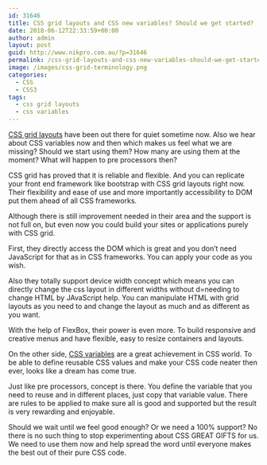 ```yaml
---
id: 31646
title: CSS grid layouts and CSS new variables? Should we get started?
date: 2018-06-12T22:33:59+00:00
author: admin
layout: post
guid: http://www.nikpro.com.au/?p=31646
permalink: /css-grid-layouts-and-css-new-variables-should-we-get-started/
image: /images/css-grid-terminology.png
categories:
  - CSS
  - CSS3
tags:
  - css grid layouts
  - css variables
---
```

[CSS grid layouts](https://css-tricks.com/snippets/css/complete-guide-grid/) have been out there for quiet sometime now. Also we hear about CSS variables now and then which makes us feel what we are missing? Should we start using them? How many are using them at the moment? What will happen to pre processors then?

CSS grid has proved that it is reliable and flexible. And you can replicate your front end framework like bootstrap with CSS grid layouts right now. Their flexibility and ease of use and more importantly accessibility to DOM put them ahead of all CSS frameworks.

Although there is still improvement needed in their area and the support is not full on, but even now you could build your sites or applications purely with CSS grid.

First, they directly access the DOM which is great and you don&#8217;t need JavaScript for that as in CSS frameworks. You can apply your code as you wish.

Also they totally support device width concept which means you can directly change the css layout in different widths without d=needing to change HTML by JAvaScript help. You can manipulate HTML with grid layouts as you need to and change the layout as much and as different as you want.

With the help of FlexBox, their power is even more. To build responsive and creative menus and have flexible, easy to resize containers and layouts.

On the other side, [CSS variables](https://developer.mozilla.org/en-US/docs/Web/CSS/Using_CSS_variables) are a great achievement in CSS world. To be able to define reusable CSS values and make your CSS code neater then ever, looks like a dream has come true.

Just like pre processors, concept is there. You define the variable that you need to reuse and in different places, just copy that variable value. There are rules to be applied to make sure all is good and supported but the result is very rewarding and enjoyable.

Should we wait until we feel good enough? Or we need a 100% support? No there is no such thing to stop experimenting about CSS GREAT GIFTS for us. We need to use them now and help spread the word until everyone makes the best out of their pure CSS code.